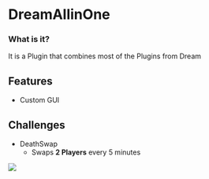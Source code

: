 

# DreamAllinOne
### What is it?
It is a Plugin that combines most of the Plugins from Dream
## Features
- Custom GUI

## Challenges
- DeathSwap
  - Swaps **2 Players** every 5 minutes

[<img src="https://discordapp.com/api/guilds/853352812444254238/widget.png?style=banner2">](https://discord.gg/ZeBDszP2VK)
